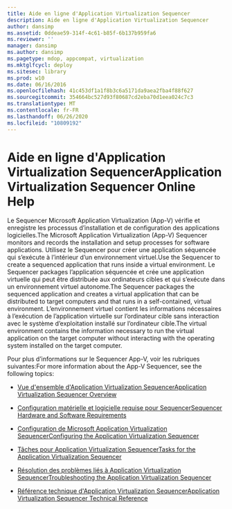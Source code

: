 ```yaml
---
title: Aide en ligne d'Application Virtualization Sequencer
description: Aide en ligne d'Application Virtualization Sequencer
author: dansimp
ms.assetid: 0ddeae59-314f-4c61-b85f-6b137b959fa6
ms.reviewer: ''
manager: dansimp
ms.author: dansimp
ms.pagetype: mdop, appcompat, virtualization
ms.mktglfcycl: deploy
ms.sitesec: library
ms.prod: w10
ms.date: 06/16/2016
ms.openlocfilehash: 41c453df1a1f8b3c6a5171da9aea2fba4f88f627
ms.sourcegitcommit: 354664bc527d93f80687cd2eba70d1eea024c7c3
ms.translationtype: MT
ms.contentlocale: fr-FR
ms.lasthandoff: 06/26/2020
ms.locfileid: "10809192"
---
```

# <span data-ttu-id="2d12b-103">Aide en ligne d'Application Virtualization Sequencer</span><span class="sxs-lookup"><span data-stu-id="2d12b-103">Application Virtualization Sequencer Online Help</span></span>


<span data-ttu-id="2d12b-104">Le Sequencer Microsoft Application Virtualization (App-V) vérifie et enregistre les processus d’installation et de configuration des applications logicielles.</span><span class="sxs-lookup"><span data-stu-id="2d12b-104">The Microsoft Application Virtualization (App-V) Sequencer monitors and records the installation and setup processes for software applications.</span></span> <span data-ttu-id="2d12b-105">Utilisez le Sequencer pour créer une application séquencée qui s’exécute à l’intérieur d’un environnement virtuel.</span><span class="sxs-lookup"><span data-stu-id="2d12b-105">Use the Sequencer to create a sequenced application that runs inside a virtual environment.</span></span> <span data-ttu-id="2d12b-106">Le Sequencer packages l’application séquencée et crée une application virtuelle qui peut être distribuée aux ordinateurs cibles et qui s’exécute dans un environnement virtuel autonome.</span><span class="sxs-lookup"><span data-stu-id="2d12b-106">The Sequencer packages the sequenced application and creates a virtual application that can be distributed to target computers and that runs in a self-contained, virtual environment.</span></span> <span data-ttu-id="2d12b-107">L’environnement virtuel contient les informations nécessaires à l’exécution de l’application virtuelle sur l’ordinateur cible sans interaction avec le système d’exploitation installé sur l’ordinateur cible.</span><span class="sxs-lookup"><span data-stu-id="2d12b-107">The virtual environment contains the information necessary to run the virtual application on the target computer without interacting with the operating system installed on the target computer.</span></span>

<span data-ttu-id="2d12b-108">Pour plus d’informations sur le Sequencer App-V, voir les rubriques suivantes:</span><span class="sxs-lookup"><span data-stu-id="2d12b-108">For more information about the App-V Sequencer, see the following topics:</span></span>

-   [<span data-ttu-id="2d12b-109">Vue d'ensemble d'Application Virtualization Sequencer</span><span class="sxs-lookup"><span data-stu-id="2d12b-109">Application Virtualization Sequencer Overview</span></span>](application-virtualization-sequencer-overview.md)

-   [<span data-ttu-id="2d12b-110">Configuration matérielle et logicielle requise pour Sequencer</span><span class="sxs-lookup"><span data-stu-id="2d12b-110">Sequencer Hardware and Software Requirements</span></span>](sequencer-hardware-and-software-requirements.md)

-   [<span data-ttu-id="2d12b-111">Configuration de Microsoft Application Virtualization Sequencer</span><span class="sxs-lookup"><span data-stu-id="2d12b-111">Configuring the Application Virtualization Sequencer</span></span>](configuring-the-application-virtualization-sequencer.md)

-   [<span data-ttu-id="2d12b-112">Tâches pour Application Virtualization Sequencer</span><span class="sxs-lookup"><span data-stu-id="2d12b-112">Tasks for the Application Virtualization Sequencer</span></span>](tasks-for-the-application-virtualization-sequencer.md)

-   [<span data-ttu-id="2d12b-113">Résolution des problèmes liés à Application Virtualization Sequencer</span><span class="sxs-lookup"><span data-stu-id="2d12b-113">Troubleshooting the Application Virtualization Sequencer</span></span>](troubleshooting-the-application-virtualization-sequencer.md)

-   [<span data-ttu-id="2d12b-114">Référence technique d'Application Virtualization Sequencer</span><span class="sxs-lookup"><span data-stu-id="2d12b-114">Application Virtualization Sequencer Technical Reference</span></span>](application-virtualization-sequencer-technical-reference-keep.md)

 

 





